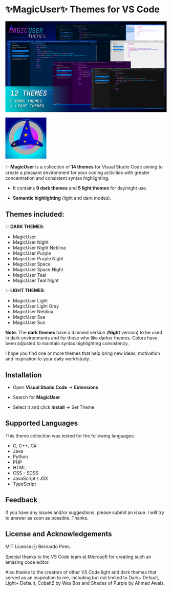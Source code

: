# ✨**MagicUser**✨ Themes for VS Code

![MagicUser themes](https://raw.githubusercontent.com/drbap/magicuser-themes-for-vscode/main/images/magicuser_themes_for_vscode.png)


![MagicUser Themes icon](https://raw.githubusercontent.com/drbap/magicuser-themes-for-vscode/main/images/magicuser_icon_small.png)

✨ **MagicUser** is a collection of **14 themes** for Visual Studio Code aiming to create a pleasant environment for your coding activities with greater concentration and consistent syntax highlighting.

- It contains **9 dark themes** and **5 light themes** for day/night use.

- **Semantic highlighting** (light and dark modes).

## Themes included:

✨ **DARK THEMES**: 
- MagicUser 
- MagicUser Night
- MagicUser Night Neblina
- MagicUser Purple 
- MagicUser Purple Night
- MagicUser Space 
- MagicUser Space Night
- MagicUser Teal
- MagicUser Teal Night

✨ **LIGHT THEMES**:
- MagicUser Light
- MagicUser Light Gray
- MagicUser Neblina
- MagicUser Sea
- MagicUser Sun

**Note**: The **dark themes** have a dimmed version (**Night** version) to be used in dark environments and for those who like darker themes. Colors have been adjusted to maintain syntax highlighting consistency.

I hope you find one or more themes that help bring new ideas, motivation and inspiration to your daily work/study.

## Installation

- Open **Visual Studio Code** -> **Extensions**

- Search for **MagicUser**

- Select it and click **Install** -> Set Theme

## Supported Languages

This theme collection was tested for the following languages:
- C, C++, C#
- Java
- Python
- PHP
- HTML
- CSS - SCSS
- JavaScript / JSX
- TypeScript

## Feedback
  
If you have any issues and/or suggestions, please submit an issue. I will try to answer as soon as possible. Thanks.
  
## License and Acknowledgements

MIT License ⓒ Bernardo Pires.

Special thanks to the VS Code team at Microsoft for creating such an amazing code editor. 

Also thanks to the creators of other VS Code light and dark themes that served as an inspiration to me, including but not limited to Dark+ Default, Light+ Default, Cobalt2 by Wes Bos and Shades of Purple by Ahmad Awais.
